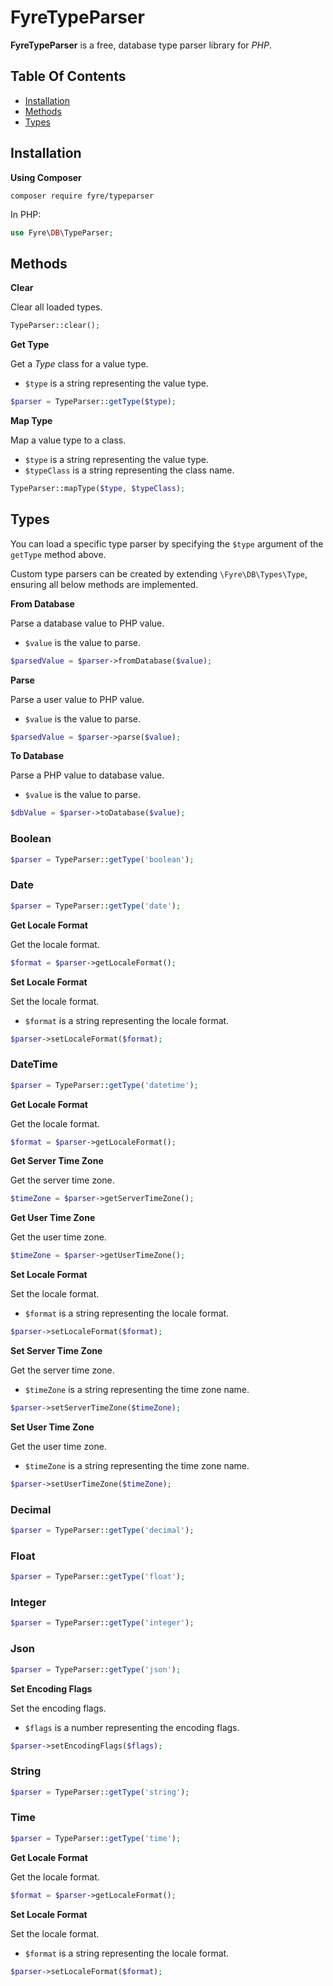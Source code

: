 # FyreTypeParser

**FyreTypeParser** is a free, database type parser library for *PHP*.


## Table Of Contents
- [Installation](#installation)
- [Methods](#methods)
- [Types](#types)



## Installation

**Using Composer**

```
composer require fyre/typeparser
```

In PHP:

```php
use Fyre\DB\TypeParser;
```


## Methods

**Clear**

Clear all loaded types.

```php
TypeParser::clear();
```

**Get Type**

Get a *Type* class for a value type.

- `$type` is a string representing the value type.

```php
$parser = TypeParser::getType($type);
```

**Map Type**

Map a value type to a class.

- `$type` is a string representing the value type.
- `$typeClass` is a string representing the class name.

```php
TypeParser::mapType($type, $typeClass);
```


## Types

You can load a specific type parser by specifying the `$type` argument of the `getType` method above.

Custom type parsers can be created by extending `\Fyre\DB\Types\Type`, ensuring all below methods are implemented.

**From Database**

Parse a database value to PHP value.

- `$value` is the value to parse.

```php
$parsedValue = $parser->fromDatabase($value);
```

**Parse**

Parse a user value to PHP value.

- `$value` is the value to parse.

```php
$parsedValue = $parser->parse($value);
```

**To Database**

Parse a PHP value to database value.

- `$value` is the value to parse.

```php
$dbValue = $parser->toDatabase($value);
```

### Boolean

```php
$parser = TypeParser::getType('boolean');
```

### Date

```php
$parser = TypeParser::getType('date');
```

**Get Locale Format**

Get the locale format.

```php
$format = $parser->getLocaleFormat();
```

**Set Locale Format**

Set the locale format.

- `$format` is a string representing the locale format.

```php
$parser->setLocaleFormat($format);
```

### DateTime

```php
$parser = TypeParser::getType('datetime');
```

**Get Locale Format**

Get the locale format.

```php
$format = $parser->getLocaleFormat();
```

**Get Server Time Zone**

Get the server time zone.

```php
$timeZone = $parser->getServerTimeZone();
```

**Get User Time Zone**

Get the user time zone.

```php
$timeZone = $parser->getUserTimeZone();
```

**Set Locale Format**

Set the locale format.

- `$format` is a string representing the locale format.

```php
$parser->setLocaleFormat($format);
```

**Set Server Time Zone**

Get the server time zone.

- `$timeZone` is a string representing the time zone name.

```php
$parser->setServerTimeZone($timeZone);
```

**Set User Time Zone**

Get the user time zone.

- `$timeZone` is a string representing the time zone name.

```php
$parser->setUserTimeZone($timeZone);
```

### Decimal

```php
$parser = TypeParser::getType('decimal');
```

### Float

```php
$parser = TypeParser::getType('float');
```

### Integer

```php
$parser = TypeParser::getType('integer');
```

### Json

```php
$parser = TypeParser::getType('json');
```

**Set Encoding Flags**

Set the encoding flags.

- `$flags` is a number representing the encoding flags.

```php
$parser->setEncodingFlags($flags);
```

### String

```php
$parser = TypeParser::getType('string');
```

### Time

```php
$parser = TypeParser::getType('time');
```

**Get Locale Format**

Get the locale format.

```php
$format = $parser->getLocaleFormat();
```

**Set Locale Format**

Set the locale format.

- `$format` is a string representing the locale format.

```php
$parser->setLocaleFormat($format);
```